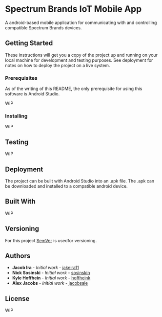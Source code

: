 # Spectrum Brands IoT Mobile App

A android-based mobile application for communicating with and controlling compatible Spectrum Brands devices.

## Getting Started

These instructions will get you a copy of the project up and running on your local machine for development and testing purposes. See deployment for notes on how to deploy the project on a live system.

### Prerequisites

As of the writing of this README, the only prerequisite for using this software is Android Studio. 

WIP

### Installing

WIP

## Testing

WIP

## Deployment

The project can be built with Android Studio into an .apk file. The .apk can be downloaded and installed to a compatible android device.

## Built With

WIP

## Versioning

For this project [SemVer](http://semver.org) is usedfor versioning.

## Authors

* **Jacob Ira** - *Initial work* - [jakeira11](https://bitbucket.org/jakeira11/)
* **Nick Sosinski** - *Initial work* - [sosinskin](https://bitbucket.org/sosinskin/)
* **Kyle Hoffhein** - *Initial work* - [hoffheink](https://bitbucket.org/hoffheink/)
* **Alex Jacobs** - *Initial work* - [jacobsale](https://bitbucket.org/Jacobsale/)

## License

WIP